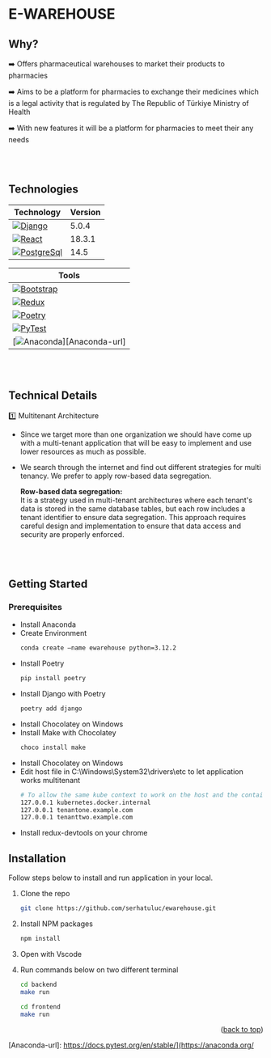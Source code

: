 <h1>E-WAREHOUSE</h1>

<h2>Why?</h2>

:arrow_right: Offers pharmaceutical warehouses to market their products to pharmacies

:arrow_right: Aims to be a platform for pharmacies to exchange their medicines which is a legal activity that is regulated by The Republic of Türkiye Ministry of Health

:arrow_right: With new features it will be a platform for pharmacies to meet their any needs

<br></br>

<h2>Technologies</h2>

Technology    | Version
------------- | -------------
[![Django][Django]][Django-url]   |  5.0.4
[![React][React.js]][React-url]         |  18.3.1
[![PostgreSql][PostgreSql]][PostgreSql-url]    |  14.5 

Tools     | 
------------- | 
[![Bootstrap][Bootstrap]][Bootstrap-url] |
[![Redux][Redux]][Redux-url]         | 
[![Poetry][Poetry]][Poetry-url]     |
[![PyTest][PyTest]][PyTest-url]     |
[![Anaconda][Anaconda]][Anaconda-url]     |



<br></br>

<h2>Technical Details</h2>

:one: Multitenant Architecture
* Since we target more than one organization we should have come up with a multi-tenant application that will be easy to implement and use lower resources as much as possible. 
* We search through the internet and find out different strategies for multi tenancy. We prefer to apply row-based data segregation.


  **Row-based data segregation:**  
  It is a strategy used in multi-tenant architectures where each tenant's data is stored in the same database tables, but each row includes a tenant identifier to ensure data segregation. This approach requires careful design and implementation to ensure that data access and security are properly enforced.


<br></br>

<!-- GETTING STARTED -->
## Getting Started

### Prerequisites

* Install Anaconda
* Create Environment
  ```sh
  conda create –name ewarehouse python=3.12.2
  ```
* Install Poetry
  ```sh
  pip install poetry
  ```
* Install Django with Poetry
  ```sh
  poetry add django
  ```
* Install Chocolatey on Windows
* Install Make with Chocolatey
  ```sh
  choco install make
  ```
* Install Chocolatey on Windows
* Edit host file in C:\Windows\System32\drivers\etc to let application works multitenant
  ```sh
  # To allow the same kube context to work on the host and the container:
  127.0.0.1 kubernetes.docker.internal
  127.0.0.1 tenantone.example.com
  127.0.0.1 tenanttwo.example.com
  ```
* Install redux-devtools on your chrome
## Installation

Follow steps below to install and run application in your local.

1. Clone the repo
   ```sh
   git clone https://github.com/serhatuluc/ewarehouse.git
   ```
2. Install NPM packages
   ```sh
   npm install
   ```
3. Open with Vscode
4. Run commands below on two different terminal
   ```sh
   cd backend
   make run
   ```

    ```sh
   cd frontend
   make run
   ```


<p align="right">(<a href="#readme-top">back to top</a>)</p>


<!-- MARKDOWN LINKS & IMAGES -->
<!-- https://www.markdownguide.org/basic-syntax/#reference-style-links -->
[React.js]: https://img.shields.io/badge/React-20232A?style=for-the-badge&logo=react&logoColor=61DAFB
[React-url]: https://reactjs.org/
[Django]: https://img.shields.io/badge/Django-092E20?style=for-the-badge&logo=django&logoColor=green
[Django-url]: https://www.djangoproject.com/
[PostgreSql]: https://img.shields.io/badge/PostgreSQL-316192?style=for-the-badge&logo=postgresql&logoColor=white
[PostgreSql-url]: https://www.postgresql.org/
[Bootstrap]: https://img.shields.io/badge/Bootstrap-563D7C?style=for-the-badge&logo=bootstrap&logoColor=white
[Bootstrap-url]: https://getbootstrap.com/
[Redux]: https://img.shields.io/badge/Redux-593D88?style=for-the-badge&logo=redux&logoColor=white
[Redux-url]: https://redux.js.org/
[Poetry]: https://img.shields.io/badge/Poetry-%233B82F6.svg?style=for-the-badge&logo=poetry&logoColor=0B3D8D
[Poetry-url]: https://python-poetry.org/
[PyTest]: https://img.shields.io/badge/pytest-%23ffffff.svg?style=for-the-badge&logo=pytest&logoColor=2f9fe3
[PyTest-url]: https://docs.pytest.org/en/stable/
[Anaconda]: https://img.shields.io/badge/Anaconda-%2344A833.svg?style=for-the-badge&logo=anaconda&logoColor=white
[Anaconda-url]: https://docs.pytest.org/en/stable/](https://anaconda.org/

